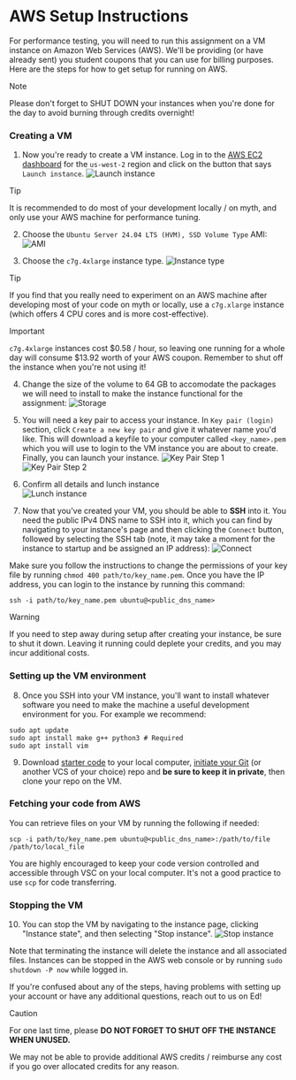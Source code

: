 # AWS Setup Instructions #

For performance testing, you will need to run this assignment on a VM instance on Amazon Web Services (AWS). We'll be providing (or have already sent) you student coupons that you can use for billing purposes. Here are the steps for how to get setup for running on AWS.

> [!NOTE]
> Please don't forget to SHUT DOWN your instances when you're done for the day to avoid burning through credits overnight!

### Creating a VM ###

1. Now you're ready to create a VM instance. Log in to the [AWS EC2 dashboard](https://us-west-2.console.aws.amazon.com/ec2/home?region=us-west-2#Home) for the `us-west-2` region and click on the button that says `Launch instance`.
![Launch instance](figs/launch_instance.png?raw=true)

> [!TIP]
> It is recommended to do most of your development locally / on myth, and only use your AWS machine for performance tuning.

2. Choose the `Ubuntu Server 24.04 LTS (HVM), SSD Volume Type` AMI:
![AMI](https://github.com/user-attachments/assets/34501c4a-a0d8-47d9-a622-f0dc6ffdaa4e)

3. Choose the `c7g.4xlarge` instance type.
![Instance type](https://github.com/user-attachments/assets/ecbe5840-4751-4dc8-b348-0620005679e7)

> [!TIP]
> If you find that you really need to experiment on an AWS machine after developing most of your code on myth or locally, use a `c7g.xlarge` instance (which offers 4 CPU cores and is more cost-effective).

> [!IMPORTANT]
> `c7g.4xlarge` instances cost $0.58 / hour, so leaving one running for a whole day will consume $13.92 worth of your AWS coupon. Remember to shut off the instance when you're not using it!

4. Change the size of the volume to 64 GB to accomodate the packages we will need to install to make the instance functional for the assignment:
![Storage](https://github.com/user-attachments/assets/4d736f35-a0bd-4e59-8b3e-329289105a11)

5. You will need a key pair to access your instance. In `Key pair (login)` section, click `Create a new key pair` and give it whatever name you'd like. This will download a keyfile to your computer called `<key_name>.pem` which you will use to login to the VM instance you are about to create. Finally, you can launch your instance.
![Key Pair Step 1](figs/keypair_step1.png)
![Key Pair Step 2](https://github.com/user-attachments/assets/6fd9f6f7-668a-4842-b196-30176c962e5a)

6. Confirm all details and lunch instance  
![Lunch instance](https://github.com/user-attachments/assets/7e6deb82-65fb-4ed9-a372-f56a2a437506)

7. Now that you've created your VM, you should be able to __SSH__ into it. You need the public IPv4 DNS name to SSH into it, which you can find by navigating to your instance's page and then clicking the `Connect` button, followed by selecting the SSH tab (note, it may take a moment for the instance to startup and be assigned an IP address):
![Connect](figs/connect.png?raw=true)

Make sure you follow the instructions to change the permissions of your key file by running `chmod 400 path/to/key_name.pem`.
Once you have the IP address, you can login to the instance by running this command:
~~~~
ssh -i path/to/key_name.pem ubuntu@<public_dns_name>
~~~~

> [!WARNING]
> If you need to step away during setup after creating your instance, be sure to shut it down. Leaving it running could deplete your credits, and you may incur additional costs.


### Setting up the VM environment ###

8. Once you SSH into your VM instance, you'll want to install whatever software you need to make the machine a useful development environment for you.  For example we recommend:
~~~~
sudo apt update
sudo apt install make g++ python3 # Required
sudo apt install vim
~~~~


9. Download [starter code](https://github.com/stanford-cs149/asst2/archive/refs/heads/master.zip) to your local computer, [initiate your Git](https://docs.github.com/en/repositories/creating-and-managing-repositories/creating-a-new-repository) (or another VCS of your choice) repo and **be sure to keep it in private**, then clone your repo on the VM.

### Fetching your code from AWS ###

You can retrieve files on your VM by running the following if needed:
~~~~
scp -i path/to/key_name.pem ubuntu@<public_dns_name>:/path/to/file /path/to/local_file
~~~~

You are highly encouraged to keep your code version controlled and accessible through VSC on your local computer. It's not a good practice to use `scp` for code transferring.

### Stopping the VM ###

10. You can stop the VM by navigating to the instance page, clicking "Instance state", and then selecting "Stop instance".
![Stop instance](figs/stop_instance.png?raw=true)

Note that terminating the instance will delete the instance and all associated files. Instances can be stopped in the AWS web console or by running `sudo shutdown -P now` while logged in.

If you're confused about any of the steps, having problems with setting up your account or have any additional questions, reach out to us on Ed!

> [!CAUTION]
> For one last time, please **DO NOT FORGET TO SHUT OFF THE INSTANCE WHEN UNUSED.**
> 
> We may not be able to provide additional AWS credits / reimburse any cost if you go over allocated credits for any reason.

